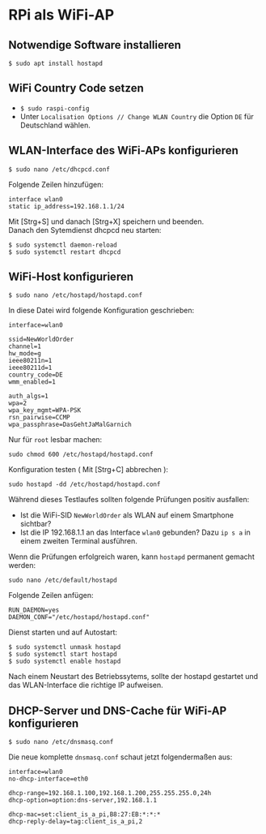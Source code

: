 # RPi als WiFi-AP

## Notwendige Software installieren

```
$ sudo apt install hostapd
```

## WiFi Country Code setzen

* `$ sudo raspi-config`
* Unter `Localisation Options // Change WLAN Country` die Option `DE` für Deutschland wählen.

## WLAN-Interface des WiFi-APs konfigurieren
```
$ sudo nano /etc/dhcpcd.conf
```
Folgende Zeilen hinzufügen:
```
interface wlan0
static ip_address=192.168.1.1/24
```
Mit [Strg+S] und danach [Strg+X] speichern und beenden.  
Danach den Sytemdienst dhcpcd neu starten:
```
$ sudo systemctl daemon-reload
$ sudo systemctl restart dhcpcd
```

## WiFi-Host konfigurieren

```
$ sudo nano /etc/hostapd/hostapd.conf
```
In diese Datei wird folgende Konfiguration geschrieben:
```
interface=wlan0

ssid=NewWorldOrder
channel=1
hw_mode=g
ieee80211n=1
ieee80211d=1
country_code=DE
wmm_enabled=1

auth_algs=1
wpa=2
wpa_key_mgmt=WPA-PSK
rsn_pairwise=CCMP
wpa_passphrase=DasGehtJaMalGarnich
```
Nur für `root` lesbar machen:
```
sudo chmod 600 /etc/hostapd/hostapd.conf
```
Konfiguration testen ( Mit [Strg+C] abbrechen ):
```
sudo hostapd -dd /etc/hostapd/hostapd.conf
```
Während dieses Testlaufes sollten folgende Prüfungen positiv ausfallen:

* Ist die WiFi-SID `NewWorldOrder` als WLAN auf einem Smartphone sichtbar?
* Ist die IP 192.168.1.1 an das Interface `wlan0` gebunden? Dazu `ip s a` in einem zweiten Terminal ausführen.

Wenn die Prüfungen erfolgreich waren, kann `hostapd` permanent gemacht werden:
```
sudo nano /etc/default/hostapd
```
Folgende Zeilen anfügen:
```
RUN_DAEMON=yes
DAEMON_CONF="/etc/hostapd/hostapd.conf"
```
Dienst starten und auf Autostart:
```
$ sudo systemctl unmask hostapd
$ sudo systemctl start hostapd
$ sudo systemctl enable hostapd
```
Nach einem Neustart des Betriebssytems, sollte der hostapd gestartet und das WLAN-Interface die richtige IP aufweisen.

## DHCP-Server und DNS-Cache für WiFi-AP konfigurieren
```
$ sudo nano /etc/dnsmasq.conf
```
Die neue komplette `dnsmasq.conf` schaut jetzt folgendermaßen aus:
```
interface=wlan0
no-dhcp-interface=eth0

dhcp-range=192.168.1.100,192.168.1.200,255.255.255.0,24h
dhcp-option=option:dns-server,192.168.1.1

dhcp-mac=set:client_is_a_pi,B8:27:EB:*:*:*
dhcp-reply-delay=tag:client_is_a_pi,2
```

